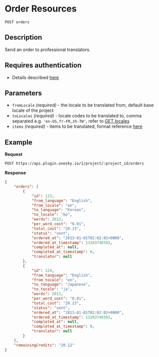 # Order Resources

    POST orders

## Description
Send an order to professional translators.


## Requires authentication
- Details described [here](/README.md#authentication)


## Parameters
- `fromLocale` _(required)_ - the locale to be translated from, default base locale of the project
- `toLocales` _(required)_ - locale codes to be translated to, comma separated e.g. `'en-US,fr-FR,zh-TW'`, refer to [GET locales](/endpoints/locale/GET_locales.md)
- `items` _(required)_ - items to be translated, format reference [here](/reference/formats.md#items)


## Example
**Request**

    POST https://api.plugin.onesky.io/1/project/:project_id/orders

**Response**
``` json
{
    "orders": [
        {
            "id": 123,
            "from_language": "English",
            "from_locale": "en",
            "to_language": "Korean",
            "to_locale": "ko",
            "words": 2013,
            "per_word_cost": "0.01",
            "total_cost": "20.13",
            "status": "sent",
            "ordered_at": "2013-01-01T02:02:02+0000",
            "ordered_at_timestamp": 13283746583,
            "completed_at": null,
            "completed_at_timestamp": 0,
            "translator": null
        },
        {
            "id": 124,
            "from_tanguage": "English",
            "from_tocale": "en",
            "to_tanguage": "Japanese",
            "to_tocale": "ja",
            "words": 2013,
            "per_word_cost": "0.01",
            "total_cost": "20.13",
            "status": "sent",
            "ordered_at": "2013-01-01T02:02:02+0000",
            "ordered_at_timestamp": 13283746583,
            "completed_at": null,
            "completed_at_timestamp": 0,
            "translator": null
        }
    ],
    "remainingCredits": "20.12"
}
```
